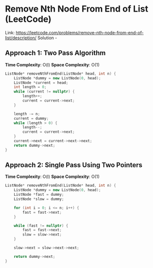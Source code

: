 # Remove Nth Node From End of List (LeetCode)
Link: https://leetcode.com/problems/remove-nth-node-from-end-of-list/description/
Solution - 
## Approach 1: Two Pass Algorithm
**Time Complexity**: O(l)
**Space Complexity**: O(1)
```C++
ListNode* removeNthFromEnd(ListNode* head, int n) {
    ListNode *dummy = new ListNode(0, head);
    ListNode *current = head;
    int length = 0;
    while (current != nullptr) {
        length++;
        current = current->next;
    }

    length -= n;
    current = dummy;
    while (length > 0) {
        length--;
        current = current->next;
    }
    current->next = current->next->next;
    return dummy->next;
}
```

## Approach 2: Single Pass Using Two Pointers
**Time Complexity**: O(l)
**Space Complexity**: O(1)
```C++
ListNode* removeNthFromEnd(ListNode* head, int n) {
    ListNode *dummy = new ListNode(0, head);
    ListNode *fast = dummy;
    ListNode *slow = dummy;

    for (int i = 0; i <= n; i++) {
        fast = fast->next;
    }

    while (fast != nullptr) {
        fast = fast->next;
        slow = slow->next;
    }

    slow->next = slow->next->next;

    return dummy->next;
}
```